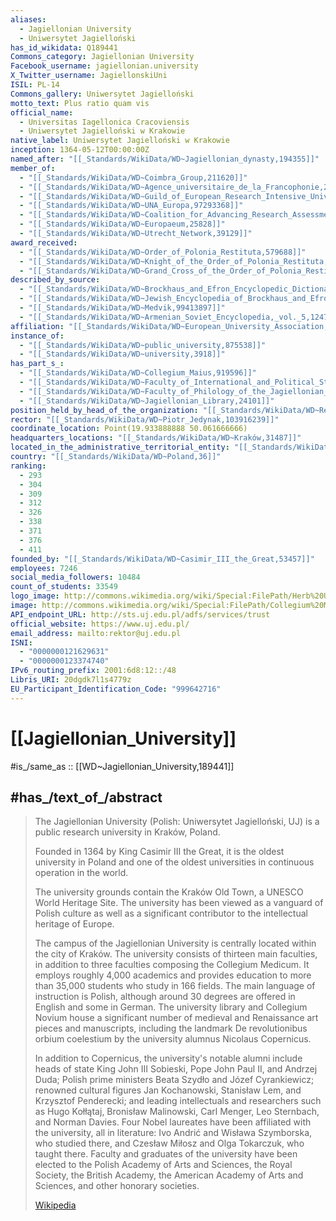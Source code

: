 ```yaml
---
aliases:
  - Jagiellonian University
  - Uniwersytet Jagielloński
has_id_wikidata: Q189441
Commons_category: Jagiellonian University
Facebook_username: jagiellonian.university
X_Twitter_username: JagiellonskiUni
ISIL: PL-14
Commons_gallery: Uniwersytet Jagielloński
motto_text: Plus ratio quam vis
official_name:
  - Universitas Iagellonica Cracoviensis
  - Uniwersytet Jagielloński w Krakowie
native_label: Uniwersytet Jagielloński w Krakowie
inception: 1364-05-12T00:00:00Z
named_after: "[[_Standards/WikiData/WD~Jagiellonian_dynasty,194355]]"
member_of:
  - "[[_Standards/WikiData/WD~Coimbra_Group,211620]]"
  - "[[_Standards/WikiData/WD~Agence_universitaire_de_la_Francophonie,2826718]]"
  - "[[_Standards/WikiData/WD~Guild_of_European_Research_Intensive_Universities,59490097]]"
  - "[[_Standards/WikiData/WD~UNA_Europa,97293368]]"
  - "[[_Standards/WikiData/WD~Coalition_for_Advancing_Research_Assessment,115682002]]"
  - "[[_Standards/WikiData/WD~Europaeum,25828]]"
  - "[[_Standards/WikiData/WD~Utrecht_Network,39129]]"
award_received:
  - "[[_Standards/WikiData/WD~Order_of_Polonia_Restituta,579688]]"
  - "[[_Standards/WikiData/WD~Knight_of_the_Order_of_Polonia_Restituta,15715250]]"
  - "[[_Standards/WikiData/WD~Grand_Cross_of_the_Order_of_Polonia_Restituta,15715257]]"
described_by_source:
  - "[[_Standards/WikiData/WD~Brockhaus_and_Efron_Encyclopedic_Dictionary,602358]]"
  - "[[_Standards/WikiData/WD~Jewish_Encyclopedia_of_Brockhaus_and_Efron,4173137]]"
  - "[[_Standards/WikiData/WD~Medvik,99413897]]"
  - "[[_Standards/WikiData/WD~Armenian_Soviet_Encyclopedia,_vol._5,124737632]]"
affiliation: "[[_Standards/WikiData/WD~European_University_Association,868940]]"
instance_of:
  - "[[_Standards/WikiData/WD~public_university,875538]]"
  - "[[_Standards/WikiData/WD~university,3918]]"
has_part_s_:
  - "[[_Standards/WikiData/WD~Collegium_Maius,919596]]"
  - "[[_Standards/WikiData/WD~Faculty_of_International_and_Political_Studies_of_Jagiellonian_University,3064309]]"
  - "[[_Standards/WikiData/WD~Faculty_of_Philology_of_the_Jagiellonian_University,9379410]]"
  - "[[_Standards/WikiData/WD~Jagiellonian_Library,24101]]"
position_held_by_head_of_the_organization: "[[_Standards/WikiData/WD~Rector_of_the_Jagiellonian_University,97765727]]"
rector: "[[_Standards/WikiData/WD~Piotr_Jedynak,103916239]]"
coordinate_location: Point(19.933888888 50.061666666)
headquarters_locations: "[[_Standards/WikiData/WD~Kraków,31487]]"
located_in_the_administrative_territorial_entity: "[[_Standards/WikiData/WD~Kraków,31487]]"
country: "[[_Standards/WikiData/WD~Poland,36]]"
ranking:
  - 293
  - 304
  - 309
  - 312
  - 326
  - 338
  - 371
  - 376
  - 411
founded_by: "[[_Standards/WikiData/WD~Casimir_III_the_Great,53457]]"
employees: 7246
social_media_followers: 10484
count_of_students: 33549
logo_image: http://commons.wikimedia.org/wiki/Special:FilePath/Herb%20Uniwersytetu%20Jagiello%C5%84skiego.svg
image: http://commons.wikimedia.org/wiki/Special:FilePath/Collegium%20Maius%202017.jpg
API_endpoint_URL: http://sts.uj.edu.pl/adfs/services/trust
official_website: https://www.uj.edu.pl/
email_address: mailto:rektor@uj.edu.pl
ISNI:
  - "0000000121629631"
  - "0000000123374740"
IPv6_routing_prefix: 2001:6d8:12::/48
Libris_URI: 20dgdk7l1s4779z
EU_Participant_Identification_Code: "999642716"
---
```


# [[Jagiellonian_University]] 

#is_/same_as :: [[WD~Jagiellonian_University,189441]]  

## #has_/text_of_/abstract 

> The Jagiellonian University (Polish: Uniwersytet Jagielloński, UJ) 
> is a public research university in Kraków, Poland. 
> 
> Founded in 1364 by King Casimir III the Great, it is the oldest university in Poland 
> and one of the oldest universities in continuous operation in the world. 
> 
> The university grounds contain the Kraków Old Town, a UNESCO World Heritage Site. 
> The university has been viewed as a vanguard of Polish culture as well as a significant contributor to the intellectual heritage of Europe.
>
> The campus of the Jagiellonian University is centrally located within the city of Kraków. The university consists of thirteen main faculties, in addition to three faculties composing the Collegium Medicum. It employs roughly 4,000 academics and provides education to more than 35,000 students who study in 166 fields. The main language of instruction is Polish, although around 30 degrees are offered in English and some in German. The university library and Collegium Novium house a significant number of medieval and Renaissance art pieces and manuscripts, including the landmark De revolutionibus orbium coelestium by the university alumnus Nicolaus Copernicus.
>
> In addition to Copernicus, the university's notable alumni include heads of state King John III Sobieski, Pope John Paul II, and Andrzej Duda; Polish prime ministers Beata Szydło and Józef Cyrankiewicz; renowned cultural figures Jan Kochanowski, Stanisław Lem, and Krzysztof Penderecki; and leading intellectuals and researchers such as Hugo Kołłątaj, Bronisław Malinowski, Carl Menger, Leo Sternbach, and Norman Davies. Four Nobel laureates have been affiliated with the university, all in literature: Ivo Andrić and Wisława Szymborska, who studied there, and Czesław Miłosz and Olga Tokarczuk, who taught there. Faculty and graduates of the university have been elected to the Polish Academy of Arts and Sciences, the Royal Society, the British Academy, the American Academy of Arts and Sciences, and other honorary societies.
>
> [Wikipedia](https://en.wikipedia.org/wiki/Jagiellonian%20University) 

